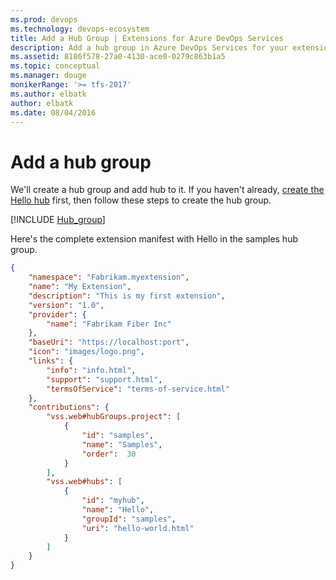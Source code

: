 ```yaml
---
ms.prod: devops
ms.technology: devops-ecosystem
title: Add a Hub Group | Extensions for Azure DevOps Services
description: Add a hub group in Azure DevOps Services for your extension.
ms.assetid: 8186f578-27a0-4130-ace0-0279c863b1a5
ms.topic: conceptual
ms.manager: douge
monikerRange: '>= tfs-2017'
ms.author: elbatk
author: elbatk
ms.date: 08/04/2016
---
```


# Add a hub group

We'll create a hub group and add hub to it.
If you haven't already, [create the Hello hub](./add-hub.md) first,
then follow these steps to create the hub group.

[!INCLUDE [Hub_group](../_shared/procedures/create-hub-group.md)]

Here's the complete extension manifest with Hello in the samples hub group.

```json
{
	"namespace": "Fabrikam.myextension",
	"name": "My Extension",
	"description": "This is my first extension",
	"version": "1.0",
	"provider": {
		"name": "Fabrikam Fiber Inc"
	},
	"baseUri": "https://localhost:port",
	"icon": "images/logo.png",
	"links": {
		"info": "info.html",
		"support": "support.html",
		"termsOfService": "terms-of-service.html"
	},
	"contributions": {
		"vss.web#hubGroups.project": [
			{
				"id": "samples",
				"name": "Samples",
				"order":  30
			}
		],
		"vss.web#hubs": [
			{
				"id": "myhub",
				"name": "Hello",
				"groupId": "samples",
				"uri": "hello-world.html"
			}
		]
	}
}
```